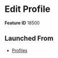 # Edit Profile

**Feature ID** 18500

## Launched From

- [Profiles](Profiles.md)











































































